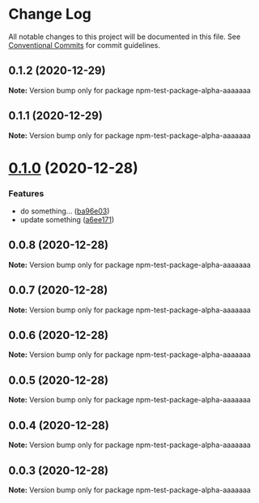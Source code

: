 # Change Log

All notable changes to this project will be documented in this file.
See [Conventional Commits](https://conventionalcommits.org) for commit guidelines.

## 0.1.2 (2020-12-29)

**Note:** Version bump only for package npm-test-package-alpha-aaaaaaa





## 0.1.1 (2020-12-29)

**Note:** Version bump only for package npm-test-package-alpha-aaaaaaa





# [0.1.0](https://github.com/etc-tiago/lerna-semantic-versioning/compare/npm-test-package-alpha-aaaaaaa@0.0.8...npm-test-package-alpha-aaaaaaa@0.1.0) (2020-12-28)


### Features

* do something... ([ba96e03](https://github.com/etc-tiago/lerna-semantic-versioning/commit/ba96e03e22a6920433cb375df106bcf88a5e9856))
* update something ([a6ee171](https://github.com/etc-tiago/lerna-semantic-versioning/commit/a6ee171a1586b4a125f26129ec6831d3ab7f08a7))





## 0.0.8 (2020-12-28)

**Note:** Version bump only for package npm-test-package-alpha-aaaaaaa





## 0.0.7 (2020-12-28)

**Note:** Version bump only for package npm-test-package-alpha-aaaaaaa





## 0.0.6 (2020-12-28)

**Note:** Version bump only for package npm-test-package-alpha-aaaaaaa





## 0.0.5 (2020-12-28)

**Note:** Version bump only for package npm-test-package-alpha-aaaaaaa





## 0.0.4 (2020-12-28)

**Note:** Version bump only for package npm-test-package-alpha-aaaaaaa





## 0.0.3 (2020-12-28)

**Note:** Version bump only for package npm-test-package-alpha-aaaaaaa

